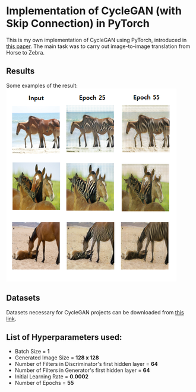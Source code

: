 # Implementation of CycleGAN (with Skip Connection) in PyTorch

This is my own implementation of CycleGAN using PyTorch, introduced in [this paper](https://arxiv.org/pdf/1703.10593.pdf).
The main task was to carry out image-to-image translation from Horse to Zebra.

## Results

Some examples of the result:
<img src="notebook_images/skip_A2B.png">

## Datasets

Datasets necessary for CycleGAN projects can be downloaded from [this link](http://people.eecs.berkeley.edu/~taesung_park/CycleGAN/datasets/).

## List of Hyperparameters used:

* Batch Size = **1**
* Generated Image Size = **128 x 128**  
* Number of Filters in Discriminator's first hidden layer = **64**
* Number of Filters in Generator's first hidden layer = **64**
* Initial Learning Rate = **0.0002**
* Number of Epochs = **55**

